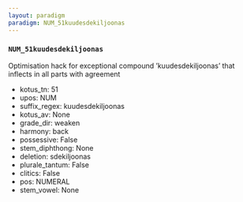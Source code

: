 ```yaml
---
layout: paradigm
paradigm: NUM_51kuudesdekiljoonas
---
```

### ` NUM_51kuudesdekiljoonas `

Optimisation hack for exceptional compound ’kuudesdekiljoonas’ that inflects in all parts with agreement
* kotus_tn: 51
* upos: NUM
* suffix_regex: kuudesdekiljoonas
* kotus_av: None
* grade_dir: weaken
* harmony: back
* possessive: False
* stem_diphthong: None
* deletion: sdekiljoonas
* plurale_tantum: False
* clitics: False
* pos: NUMERAL
* stem_vowel: None
